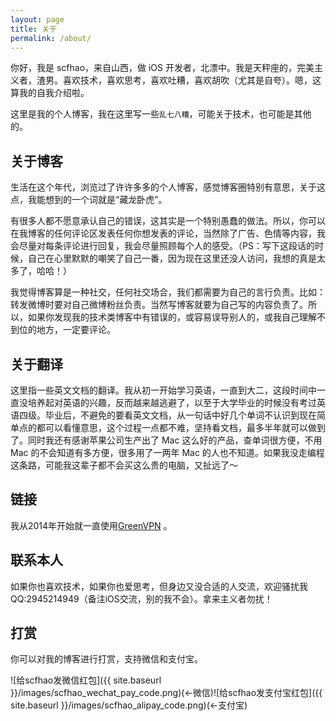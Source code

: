 ```yaml
---
layout: page
title: 关于
permalink: /about/
---
```


你好，我是 scfhao，来自山西，做 iOS 开发者，北漂中。我是天秤座的，完美主义者，渣男。喜欢技术，喜欢思考，喜欢吐糟，喜欢胡吹（尤其是自夸）。嗯，这算我的自我介绍啦。

这里是我的个人博客，我在这里写一些`乱七八糟`，可能关于技术，也可能是其他的。

## 关于博客

生活在这个年代，浏览过了许许多多的个人博客，感觉博客圈特别有意思，关于这点，我能想到的一个词就是“藏龙卧虎”。

有很多人都不愿意承认自己的错误，这其实是一个特别愚蠢的做法。所以，你可以在我博客的任何评论区发表任何你想发表的评论，当然除了广告、色情等内容，我会尽量对每条评论进行回复，我会尽量照顾每个人的感受。（PS：写下这段话的时候，自己在心里默默的嘲笑了自己一番，因为现在这里还没人访问，我想的真是太多了，哈哈！）

我觉得博客算是一种社交，任何社交场合，我们都需要为自己的言行负责。比如：转发微博时要对自己微博粉丝负责。当然写博客就要为自己写的内容负责了。所以，如果你发现我的技术类博客中有错误的，或容易误导别人的，或我自己理解不到位的地方，一定要评论。

## 关于翻译

这里指一些英文文档的翻译。我从初一开始学习英语，一直到大二，这段时间中一直没培养起对英语的兴趣，反而越来越逃避了，以至于大学毕业的时候没有考过英语四级。毕业后，不避免的要看英文文档，从一句话中好几个单词不认识到现在简单点的都可以看懂意思，这个过程一点都不难，坚持看文档，最多半年就可以做到了。同时我还有感谢苹果公司生产出了 Mac 这么好的产品，查单词很方便，不用 Mac 的不会知道有多方便，很多用了一两年 Mac 的人也不知道。如果我没走编程这条路，可能我这辈子都不会买这么贵的电脑，又扯远了～

## 链接

我从2014年开始就一直使用[GreenVPN](http://gjsq.me/2119848) 。

## 联系本人

如果你也喜欢技术，如果你也爱思考，但身边又没合适的人交流，欢迎骚扰我 QQ:2945214949（备注iOS交流，别的我不会）。拿来主义者勿扰！

## 打赏

你可以对我的博客进行打赏，支持微信和支付宝。

![给scfhao发微信红包]({{ site.baseurl }}/images/scfhao_wechat_pay_code.png)(<-微信)![给scfhao发支付宝红包]({{ site.baseurl }}/images/scfhao_alipay_code.png)(<-支付宝)
